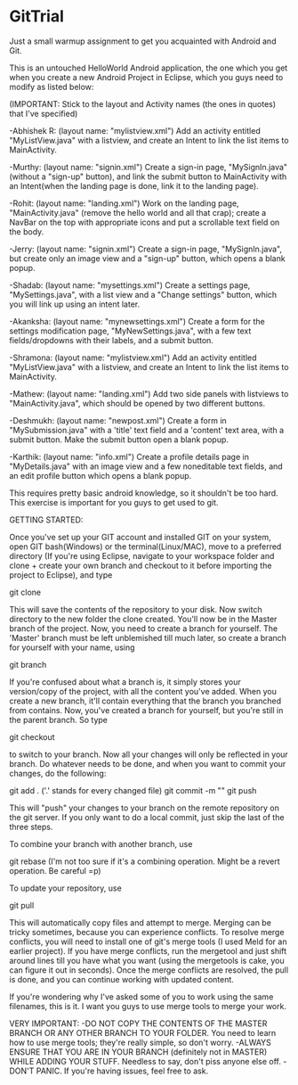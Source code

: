 GitTrial
========



Just a small warmup assignment to get you acquainted with Android and Git.

This is an untouched HelloWorld Android application, the one which you get when you create a new Android Project in Eclipse,
which you guys need to modify as listed below:

(IMPORTANT: Stick to the layout and Activity names (the ones in quotes) that I've specified)

-Abhishek R: (layout name: "mylistview.xml") Add an activity entitled "MyListView.java" with a listview, and create an Intent to link the list items to MainActivity.

-Murthy: (layout name: "signin.xml") Create a sign-in page, "MySignIn.java" (without a "sign-up" button), and link the submit button to MainActivity with an Intent(when the landing page is done, link it to the landing page).

-Rohit: (layout name: "landing.xml") Work on the landing page, "MainActivity.java" (remove the hello world and all that crap); create a NavBar on the top with appropriate icons and put a scrollable text field on the body.

-Jerry: (layout name: "signin.xml") Create a sign-in page, "MySignIn.java", but create only an image view and a "sign-up" button, which opens a blank popup.

-Shadab: (layout name: "mysettings.xml") Create a settings page, "MySettings.java", with a list view and a "Change settings" button, which you will link up using an intent later.

-Akanksha: (layout name: "mynewsettings.xml") Create a form for the settings modification page, "MyNewSettings.java", with a few text fields/dropdowns with their labels, and a submit button.

-Shramona: (layout name: "mylistview.xml") Add an activity entitled "MyListView.java" with a listview, and create an Intent to link the list items to MainActivity.

-Mathew: (layout name: "landing.xml") Add two side panels with listviews to "MainActivity.java", which should be opened by two different buttons.

-Deshmukh: (layout name: "newpost.xml") Create a form in "MySubmission.java" with a 'title' text field and a 'content' text area, with a submit button. Make the submit button open a blank popup.

-Karthik: (layout name: "info.xml") Create a profile details page in "MyDetails.java" with an image view and a few noneditable text fields, and an edit profile button which opens a blank popup.


This requires pretty basic android knowledge, so it shouldn't be too hard. This exercise is important for you guys to get used to git.




GETTING STARTED:

Once you've set up your GIT account and installed GIT on your system, open GIT bash(Windows) or the terminal(Linux/MAC),
move to a preferred directory (If you're using Eclipse, navigate to your workspace folder and clone + create your own
branch and checkout to it before importing the project to Eclipse), and type

git clone <git clone URL>

This will save the contents of the repository to your disk. Now switch directory to the new folder the clone created. 
You'll now be in the Master branch of the project.
Now, you need to create a branch for yourself. The 'Master' branch must be left unblemished till much later, so create a branch
for yourself with your name, using

git branch <yourname>

If you're confused about what a branch is, it simply stores your version/copy of the project, with all the content you've added.
When you create a new branch, it'll contain everything that the branch you branched from contains. Now, you've created a
branch for yourself, but you're still in the parent branch. So type

git checkout <yourbranchname>

to switch to your branch. Now all your changes will only be reflected in your branch. Do whatever needs to be done, and when you want
to commit your changes, do the following:

git add . ('.' stands for every changed file)
git commit -m "<somestringmessage>"
git push

This will "push" your changes to your branch on the remote repository on the git server. If you only want to do a local commit,
just skip the last of the three steps.

To combine your branch with another branch, use

git rebase <otherbranchname> (I'm not too sure if it's a combining operation. Might be a revert operation. Be careful =p)

To update your repository, use

git pull

This will automatically copy files and attempt to merge. Merging can be tricky sometimes, because you can experience conflicts.
To resolve merge conflicts, you will need to install one of git's merge tools (I used Meld for an earlier project). If you have
merge conflicts, run the mergetool and just shift around lines till you have what you want (using the mergetools is cake, you can
figure it out in seconds). Once the merge conflicts are resolved, the pull is done, and you can continue working with updated content.

If you're wondering why I've asked some of you to work using the same filenames, this is it. I want you guys to use merge tools to merge
your work.



VERY IMPORTANT:
-DO NOT COPY THE CONTENTS OF THE MASTER BRANCH OR ANY OTHER BRANCH TO YOUR FOLDER. You need to learn how to use merge tools; they're really simple, so don't worry.
-ALWAYS ENSURE THAT YOU ARE IN YOUR BRANCH (definitely not in MASTER) WHILE ADDING YOUR STUFF. Needless to say, don't piss anyone else off.
-DON'T PANIC. If you're having issues, feel free to ask.
